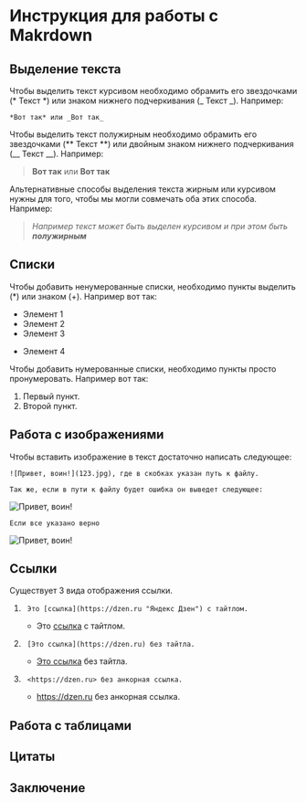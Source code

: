 # Инструкция для работы с Makrdown

## Выделение текста

Чтобы выделить текст курсивом необходимо обрамить его звездочками (* Текст *) или знаком нижнего подчеркивания (_ Текст _). Например: 

    *Вот так* или _Вот так_

Чтобы выделить текст полужирным необходимо обрамить его звездочками (** Текст **) или двойным знаком нижнего подчеркивания (__ Текст __). Например: 

>**Вот так** или __Вот так__ 

Альтернативные способы выделения текста жирным или курсивом нужны для того, чтобы мы могли совмечать оба этих способа. Например: 
>_Например текст может быть выделен курсивом и при этом быть **полужирным**_

## Списки
Чтобы добавить ненумерованные списки, необходимо пункты выделить (*) или знаком (+). Например вот так:
* Элемент 1
* Элемент 2
* Элемент 3
+ Элемент 4

Чтобы добавить нумерованные списки, необходимо пункты просто пронумеровать. Например вот так:
1. Первый пункт.
2. Второй пункт.

## Работа с изображениями

Чтобы вставить изображение в текст достаточно написать следующее:

    ![Привет, воин!](123.jpg), где в скобках указан путь к файлу.

    Так же, если в пути к файлу будет ошибка он выведет следующее:
![Привет, воин!](1234.jpg)

    Если все указано верно
![Привет, воин!](123.jpg)

## Ссылки
Существует 3 вида отображения ссылки.

1.      Это [ссылка](https://dzen.ru "Яндекс Дзен") с тайтлом.

    * Это [ссылка](https://dzen.ru "Яндекс Дзен") с тайтлом.

2.      [Это ссылка](https://dzen.ru) без тайтла.

    * [Это ссылка](https://dzen.ru) без тайтла.

3.      <https://dzen.ru> без анкорная ссылка.

    * <https://dzen.ru> без анкорная ссылка.
## Работа с таблицами

## Цитаты

## Заключение